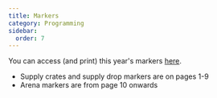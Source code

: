 ```yaml
---
title: Markers
category: Programming
sidebar:
  order: 7
---
```

You can access (and print) this year's markers [here](/assets/markers.pdf).

- Supply crates and supply drop markers are on pages 1-9
- Arena markers are from page 10 onwards
